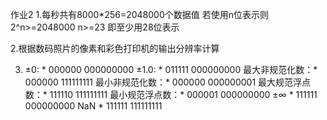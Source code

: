 作业21.每秒共有8000*256=2048000个数据值  若使用n位表示则2^n>=2048000 n>=23即至少用28位表示2.根据数码照片的像素和彩色打印机的输出分辨率计算3. ±0: * 000000 000000000   ±1.0: * 011111 000000000最大非规范化数：* 000000 111111111最小非规范化数：* 000000 000000001最大规范浮点数：* 111110 111111111最小规范浮点数：* 000001 000000000±∞ * 111111 000000000NaN * 111111 111111111